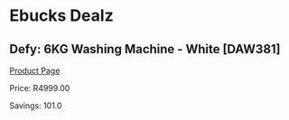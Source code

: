 
# Ebucks Dealz
## Defy: 6KG Washing Machine - White [DAW381]
[Product Page](https://www.ebucks.com/web/shop/productSelected.do?prodId=1158482650&catId=704981826)

Price: R4999.00

Savings: 101.0


	